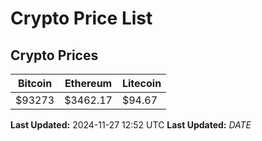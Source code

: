 # Crypto Price List

## Crypto Prices
| Bitcoin | Ethereum | Litecoin |
| ------- | -------- | -------- |
| $93273 | $3462.17 | $94.67 |
**Last Updated:** 2024-11-27 12:52 UTC
**Last Updated:** $DATE$
